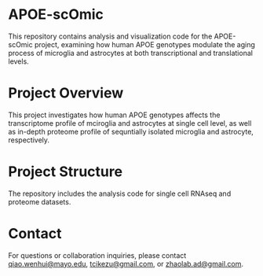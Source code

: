 # APOE-scOmic
This repository contains analysis and visualization code for the APOE-scOmic project, examining how human APOE genotypes modulate the aging process of microglia and astrocytes at both transcriptional and translational levels. 
# Project Overview
This project investigates how human APOE genotypes affects the transcriptome profile of mciroglia and astrocytes at single cell level, as well as in-depth proteome profile of sequntially isolated microglia and astrocyte, respectively.
# Project Structure
The repository includes the analysis code for single cell RNAseq and proteome datasets.
# Contact
For questions or collaboration inquiries, please contact qiao.wenhui@mayo.edu, tcikezu@gmail.com, or zhaolab.ad@gmail.com. 
